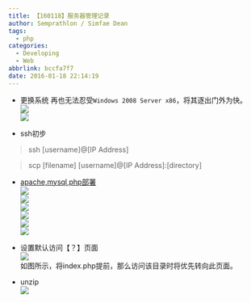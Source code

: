 ```yaml
---
title: 【160118】服务器管理记录
author: Semprathlon / Simfae Dean
tags:
  - php
categories:
  - Developing
  - Web
abbrlink: bccfa7f7
date: 2016-01-18 22:14:19
---
```

* 更换系统
再也无法忍受`Windows 2008 Server x86`，将其逐出门外为快。  
![](__ASSETS_HOST_NAME__/2016/01/QQ20160118-0.png)  
![](__ASSETS_HOST_NAME__/2016/01/QQ20160118-2.png)  


* ssh初步  

> ssh [username]@[IP Address]

> scp [filename] [username]@[IP Address]:[directory]

* [apache,mysql,php部署](https://www.digitalocean.com/community/tutorials/how-to-install-linux-apache-mysql-php-lamp-stack-on-ubuntu-14-04)  
![](__ASSETS_HOST_NAME__/2016/01/Snip20160118_1.png)  
![](__ASSETS_HOST_NAME__/2016/01/Snip20160118_3.png)  
![](__ASSETS_HOST_NAME__/2016/01/Snip20160118_4.png)  
![](__ASSETS_HOST_NAME__/2016/01/Snip20160118_6.png)  
![](__ASSETS_HOST_NAME__/2016/01/Snip20160118_7.png)  
![](__ASSETS_HOST_NAME__/2016/01/Snip20160118_9.png)


* 设置默认访问【？】页面  
![](__ASSETS_HOST_NAME__/2016/01/Snip20160118_5.png)  
如图所示，将index.php提前，那么访问该目录时将优先转向此页面。

* unzip  
![](__ASSETS_HOST_NAME__/2016/01/Snip20160118_11.png) 
